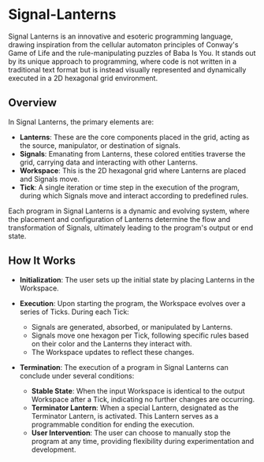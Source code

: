 # Signal-Lanterns

Signal Lanterns is an innovative and esoteric programming language, drawing inspiration from the cellular automaton principles of Conway's Game of Life and the rule-manipulating puzzles of Baba Is You. It stands out by its unique approach to programming, where code is not written in a traditional text format but is instead visually represented and dynamically executed in a 2D hexagonal grid environment.

## Overview

In Signal Lanterns, the primary elements are:

* **Lanterns**: These are the core components placed in the grid, acting as the source, manipulator, or destination of signals.
* **Signals**: Emanating from Lanterns, these colored entities traverse the grid, carrying data and interacting with other Lanterns.
* **Workspace**: This is the 2D hexagonal grid where Lanterns are placed and Signals move.
* **Tick**: A single iteration or time step in the execution of the program, during which Signals move and interact according to predefined rules.

Each program in Signal Lanterns is a dynamic and evolving system, where the placement and configuration of Lanterns determine the flow and transformation of Signals, ultimately leading to the program's output or end state.

## How It Works

* **Initialization**: The user sets up the initial state by placing Lanterns in the Workspace.
* **Execution**: Upon starting the program, the Workspace evolves over a series of Ticks. During each Tick:
  * Signals are generated, absorbed, or manipulated by Lanterns.
  * Signals move one hexagon per Tick, following specific rules based on their color and the Lanterns they interact with.
  * The Workspace updates to reflect these changes.
* **Termination**: The execution of a program in Signal Lanterns can conclude under several conditions:

  * **Stable State**: When the input Workspace is identical to the output Workspace after a Tick, indicating no further changes are occurring.
  * **Terminator Lantern**: When a special Lantern, designated as the Terminator Lantern, is activated. This Lantern serves as a programmable condition for ending the execution.
  * **User Intervention**: The user can choose to manually stop the program at any time, providing flexibility during experimentation and development.

